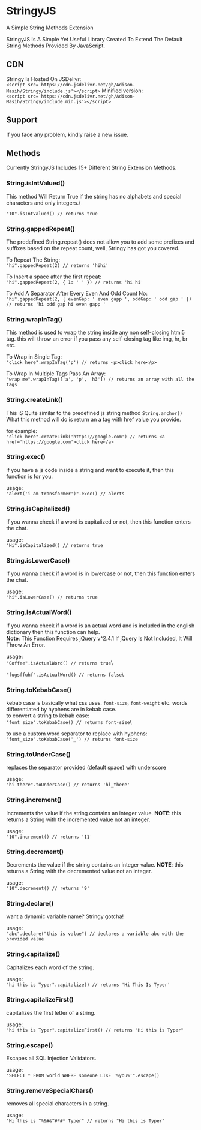 # StringyJS
A Simple String Methods Extension 

StringyJS Is A Simple Yet Useful Library Created To Extend The Default String Methods Provided By JavaScript.

## CDN
Stringy Is Hosted On JSDelivr:\
```<script src='https://cdn.jsdelivr.net/gh/Adison-Masih/Stringy/include.js'></script>```
Minified version:\
```<script src='https://cdn.jsdelivr.net/gh/Adison-Masih/Stringy/include.min.js'></script>```

## Support
If you face any problem, kindly raise a new issue.

## Methods
Currently StringyJS Includes 15+ Different String Extension Methods.

### String.isIntValued()
This method Will Return True if the string has no alphabets and special characters and only integers.\

`"10".isIntValued() // returns true`

### String.gappedRepeat()
The predefined String.repeat() does not allow you to add some prefixes and suffixes based on the repeat count, well, Stringy has got you covered.

To Repeat The String:\
`"hi".gappedRepeat(2) // returns 'hihi'`

To Insert a space after the first repeat:\
`"hi".gappedRepeat(2, { 1: ' ' }) // returns 'hi hi'`

To Add A Separator After Every Even And Odd Count No:\
`"hi".gappedRepeat(2, { evenGap: ' even gapp ', oddGap: ' odd gap ' }) // returns 'hi odd gap hi even gapp '`

### String.wrapInTag()
This method is used to wrap the string inside any non self-closing html5 tag. this will throw an error if you pass any self-closing tag like img, hr, br etc.

To Wrap in Single Tag:\
`"click here".wrapInTag('p') // returns <p>click here</p>`

To Wrap In Multiple Tags Pass An Array:\
`"wrap me".wrapInTag(['a', 'p', 'h3']) // returns an array with all the tags`

### String.createLink()
This iS Quite similar to the predefined js string method `String.anchor()`
What this method will do is return an a tag with href value you provide.

for example:\
`"click here".createLink('https://google.com') // returns <a href='https://google.com'>click here</a>`

### String.exec()
if you have a js code inside a string and want to execute it, then this function is for you.

usage:\
`"alert('i am transformer')".exec() // alerts`

### String.isCapitalized()
if you wanna check if a word is capitalized or not, then this function enters the chat.

usage:\
`"Hi".isCapitalized() // returns true`

### String.isLowerCase()
if you wanna check if a word is in lowercase or not, then this function enters the chat.

usage:\
`"hi".isLowerCase() // returns true`

### String.isActualWord()
if you wanna check if a word is an actual word and is included in the english dictionary then this function can help.\
**Note**: This Function Requires jQuery v^2.4.1 If jQuery Is Not Included, It Will Throw An Error.

usage:\
`"Coffee".isActualWord() // returns true`\

`"fugsffuhf".isActualWord() // returns false`\

### String.toKebabCase() 
kebab case is basically what css uses. `font-size`, `font-weight` etc. words differentiated by hyphens are in kebab case.\
to convert a string to kebab case:\
`"font size".toKebabCase() // returns font-size`\

to use a custom word separator to replace with hyphens:\
`"font_size".toKebabCase('_') // returns font-size`

### String.toUnderCase()
replaces the separator provided (default space) with underscore

usage:\
`"hi there".toUnderCase() // returns 'hi_there'`

### String.increment()
Increments the value if the string contains an integer value. **NOTE**: this returns a String with the incremented value not an integer.

usage:\
`"10".increment() // returns '11'`


### String.decrement()
Decrements the value if the string contains an integer value. **NOTE**: this returns a String with the decremented value not an integer.

usage:\
`"10".decrement() // returns '9'`

### String.declare()
want a dynamic variable name? Stringy gotcha!

usage:\
`"abc".declare("this is value") // declares a variable abc with the provided value`

### String.capitalize()
Capitalizes each word of the string.

usage:\
`"hi this is Typer".capitalize() // returns 'Hi This Is Typer'`

### String.capitalizeFirst()
capitalizes the first letter of a string.

usage:\
`"hi this is Typer".capitalizeFirst() // returns "Hi this is Typer"`

### String.escape()
Escapes all SQL Injection Validators.

usage:\
`"SELECT * FROM world WHERE someone LIKE '%you%'".escape()`

### String.removeSpecialChars()
removes all special characters in a string.

usage:\
`"Hi this is ^%&#&^#*#* Typer" // returns "Hi this is Typer"`
